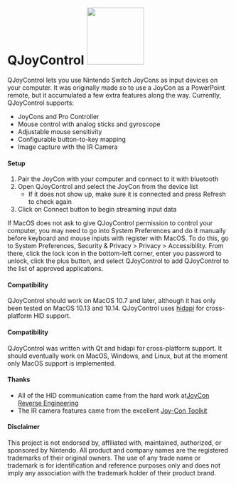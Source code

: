# QJoyControl <img src="QJoyControl/img/Logo.png" width="128" height="128" title="">
QJoyControl lets you use Nintendo Switch JoyCons as input devices on your computer. It was originally made so to use a JoyCon as a PowerPoint remote, but it accumulated a few extra features along the way. Currently, QJoyControl supports:
* JoyCons and Pro Controller
* Mouse control with analog sticks and gyroscope
* Adjustable mouse sensitivity
* Configurable button-to-key mapping
* Image capture with the IR Camera

#### Setup
1. Pair the JoyCon with your computer and connect to it with bluetooth
2. Open QJoyControl and select the JoyCon from the device list
   * If it does not show up, make sure it is connected and press Refresh to check again
3. Click on Connect button to begin streaming input data

If MacOS does not ask to give QJoyControl permission to control your computer, you may need to go into System Preferences and do it manually before keyboard and mouse inputs with register with MacOS. To do this, go to System Preferences, Security & Privacy > Privacy > Accessibility. From there, click the lock icon in the bottom-left corner, enter you password to unlock, click the plus button, and select QJoyControl to add QJoyControl to the list of approved applications.

#### Compatibility
QJoyControl should work on MacOS 10.7 and later, although it has only been tested on MacOS 10.13 and 10.14. QJoyControl uses [hidapi](https://github.com/signal11/hidapi) for cross-platform HID support.

#### Compatibility
QJoyControl was written with Qt and hidapi for cross-platform support. It should eventually work on MacOS, Windows, and Linux, but at the moment only MacOS support is implemented.

#### Thanks
* All of the HID communication came from the hard work at[JoyCon Reverse Engineering](https://github.com/dekuNukem/Nintendo_Switch_Reverse_Engineering)
* The IR camera features came from the excellent [Joy-Con Toolkit](https://github.com/CTCaer/jc_toolkit)

#### Disclaimer
This project is not endorsed by, affiliated with, maintained, authorized, or sponsored by Nintendo. All product and company names are the registered trademarks of their original owners. The use of any trade name or trademark is for identification and reference purposes only and does not imply any association with the trademark holder of their product brand.
